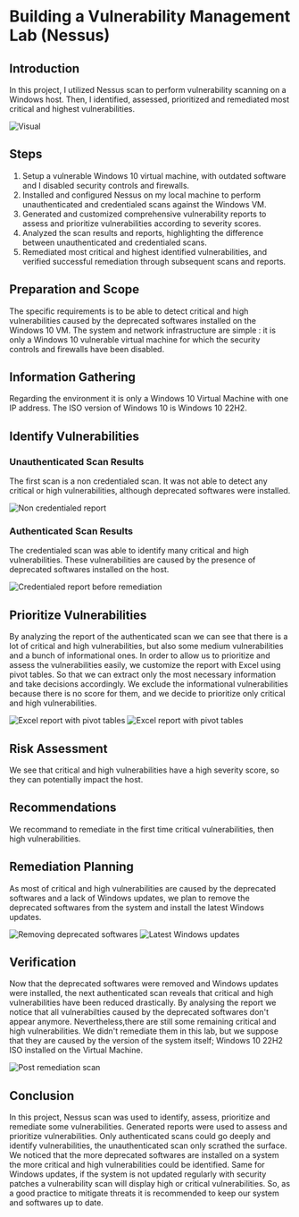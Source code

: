 # Building a Vulnerability Management Lab (Nessus)

## Introduction

In this project, I utilized Nessus scan to perform vulnerability scanning on a Windows host. Then, I identified, assessed, prioritized and remediated most critical and highest vulnerabilities.

![Visual](https://www.dropbox.com/s/7uhnduacqwhgyd7/visual.jpg?raw=1)

## Steps

1. Setup a vulnerable Windows 10 virtual machine, with outdated software and I disabled security controls and firewalls.
2. Installed and configured Nessus on my local machine to perform unauthenticated and credentialed scans against the Windows VM.
3. Generated and customized comprehensive vulnerability reports to assess and prioritize vulnerabilities according to severity scores.
4. Analyzed the scan results and reports, highlighting the difference between unauthenticated and credentialed scans.
5. Remediated most critical and highest identified vulnerabilities, and verified successful remediation through subsequent scans and reports.

## Preparation and Scope
The specific requirements is to be able to detect critical and high vulnerabilities caused by the deprecated softwares installed on the Windows 10 VM.
The system and network infrastructure are simple : it is only a Windows 10 vulnerable virtual machine for which the security controls and firewalls have been disabled.

## Information Gathering
Regarding the environment it is only a Windows 10 Virtual Machine with one IP address. The ISO version of Windows 10 is Windows 10 22H2.

## Identify Vulnerabilities

### Unauthenticated Scan Results
The first scan is a non credentialed scan. It was not able to detect any critical or high vulnerabilities, although deprecated softwares were installed.

![Non credentialed report](https://www.dropbox.com/s/g6lb0j83ow2bk4r/non-credentialed-screenshot.png?raw=1)

### Authenticated Scan Results
The credentialed scan was able to identify many critical and high vulnerabilities. These vulnerabilities are caused by the presence of deprecated softwares installed on the host.

![Credentialed report before remediation](https://www.dropbox.com/s/h6lfjhq2mjdh3to/credentialed-screenshot-with-deprecated-softwares.png?raw=1)

## Prioritize Vulnerabilities
By analyzing the report of the authenticated scan we can see that there is a lot of critical and high vulnerabilities, but also some medium vulnerabilities and a bunch of informational ones. In order to allow us to prioritize and assess the vulnerabilities easily, we customize the report with Excel using pivot tables. So that we can extract only the most necessary information and take decisions accordingly. We exclude the informational vulnerabilities because there is no score for them, and we decide to prioritize only critical and high vulnerabilities.

![Excel report with pivot tables](https://www.dropbox.com/scl/fi/tlqok3cuzg7tmnvkvjiar/vulnerability_name.png?rlkey=2ghypgb8le4tnwkjh8k431lmu&raw=1)
![Excel report with pivot tables](https://www.dropbox.com/scl/fi/f09aryl2i8pna324u3a66/asset_ip.png?rlkey=oz0ct4wiiiqndxrwiqv609g9w&raw=1)

## Risk Assessment
We see that critical and high vulnerabilities have a high severity score, so they can potentially impact the host.

## Recommendations
We recommand to remediate in the first time critical vulnerabilities, then high vulnerabilities.

## Remediation Planning
As most of critical and high vulnerabilities are caused by the deprecated softwares and a lack of Windows updates, we plan to remove the deprecated softwares from the system and install the latest Windows updates.

![Removing deprecated softwares](https://www.dropbox.com/s/tdn0mr74v6ry5qy/removing-softwares.png?raw=1)
![Latest Windows updates](https://www.dropbox.com/s/7onuppl3hsktp44/updating-windows.png?raw=1)

## Verification

Now that the deprecated softwares were removed and Windows updates were installed, the next authenticated scan reveals that critical and high vulnerabilities have been reduced drastically. By analysing the report we notice that all vulnerabilties caused by the deprecated softwares don't appear anymore.
Nevertheless,there are still some remaining critical and high vulnerabilities. We didn't remediate them in this lab, but we suppose that they are caused by the version of the system itself; Windows 10 22H2 ISO installed on the Virtual Machine.

![Post remediation scan](https://www.dropbox.com/s/2o9i5lgob3kol3i/credentialed-scan-post-remediation.png?raw=1)

## Conclusion
In this project, Nessus scan was used to identify, assess, prioritize and remediate some vulnerabilities. 
Generated reports were used to assess and prioritize vulnerabilities. Only authenticated scans could go deeply and identify vulnerabilities, the unauthenticated scan only scrathed the surface. 
We noticed that the more deprecated softwares are installed on a system the more critical and high vulnerabilities could be identified.
Same for Windows updates, if the system is not updated regularly with security patches a vulnerability scan will display high or critical vulnerabilities. 
So, as a good practice to mitigate threats it is recommended to keep our system and softwares up to date.
